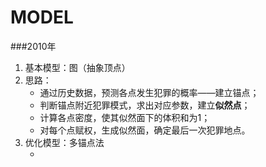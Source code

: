 # MODEL

###2010年

1. 基本模型：图（抽象顶点）
2. 思路：
   - 通过历史数据，预测各点发生犯罪的概率——建立锚点；
   - 判断锚点附近犯罪模式，求出对应参数，建立**似然点**；
   - 计算各点密度，使其似然面下的体积和为1；
   - 对每个点赋权，生成似然面，确定最后一次犯罪地点。
3. 优化模型：多锚点法
   - ​